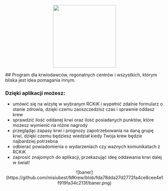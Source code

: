 <p align="center"> 
  <a> <img src="https://github.com/misiubest/MKrew/blob/560bf2eddec8c35ea6902d26e94daacdb70d6852/mKrew.jpeg" width="200" height="200"/> </a> </p>
## Program dla krwiodawców, regonalnych centrów i wszystkich, którym bliska jest idea pomagania innym. 

### Dzięki aplikacji możesz:
* umówić się na wizytę w wybranym RCKiK i wypełnić zdalnie formularz o stanie zdrowia, dzięki czemu zaoszczedzisz czas i sprawnie oddasz krew
* sprawdzić ilość oddanej krwi oraz ilość posiadanych punktów, które możesz wymienić na różne nagrody
* przeglądąc zapasy krwi i prognozy zapotrzebowania na daną grupę krwi, dzięki czemu będziesz wiedział kiedy Twoja krew będzie najbardziej potrzebna
* odbierać powiadomienia o wydarzeniach czy ważnych komunikatach z RCKiK
* zaprosić znajomych do aplikacji, przekazująć ideę oddawania krwi dalej w świat!

<center>
![baner](https://github.com/misiubest/MKrew/blob/fda78dda27d2772fa4ce8cee4e1f919fa34c213f/baner.png)
  </center>
